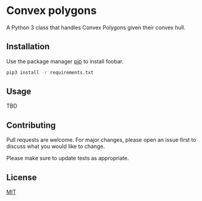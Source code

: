 # Convex polygons

A Python 3 class that handles Convex Polygons given their convex hull.

## Installation

Use the package manager [pip](https://pip.pypa.io/en/stable/) to install foobar.

```bash
pip3 install -r requirements.txt
```

## Usage

TBD

## Contributing
Pull requests are welcome. For major changes, please open an issue first to discuss what you would like to change.

Please make sure to update tests as appropriate.

## License
[MIT](https://choosealicense.com/licenses/mit/)
